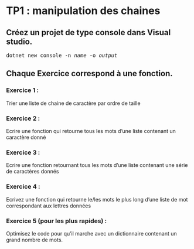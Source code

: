 # TP1 : manipulation des chaines

## Créez un projet de type console dans Visual studio.

<pre>
dotnet new console -n <i>name</i> -o <i>output</i>
</pre>

## Chaque Exercice correspond à une fonction.
### Exercice 1 :
Trier une liste de chaine de caractère par ordre de taille

### Exercice 2 :
Ecrire une fonction qui retourne tous les mots d’une liste contenant un caractère donné

### Exercice 3 :
Ecrire une fonction retournant tous les mots d’une liste contenant une série de caractères donnés

### Exercice 4 :
Ecrivez une fonction qui retourne le/les mots le plus long d’une liste de mot correspondant aux lettres données

### Exercice 5 (pour les plus rapides) :
Optimisez le code pour qu’il marche avec un dictionnaire contenant un grand nombre de mots.
